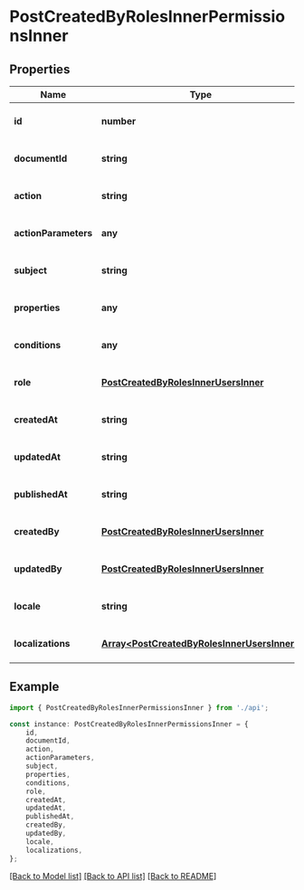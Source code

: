 # PostCreatedByRolesInnerPermissionsInner


## Properties

Name | Type | Description | Notes
------------ | ------------- | ------------- | -------------
**id** | **number** |  | [optional] [default to undefined]
**documentId** | **string** |  | [optional] [default to undefined]
**action** | **string** |  | [optional] [default to undefined]
**actionParameters** | **any** |  | [optional] [default to undefined]
**subject** | **string** |  | [optional] [default to undefined]
**properties** | **any** |  | [optional] [default to undefined]
**conditions** | **any** |  | [optional] [default to undefined]
**role** | [**PostCreatedByRolesInnerUsersInner**](PostCreatedByRolesInnerUsersInner.md) |  | [optional] [default to undefined]
**createdAt** | **string** |  | [optional] [default to undefined]
**updatedAt** | **string** |  | [optional] [default to undefined]
**publishedAt** | **string** |  | [optional] [default to undefined]
**createdBy** | [**PostCreatedByRolesInnerUsersInner**](PostCreatedByRolesInnerUsersInner.md) |  | [optional] [default to undefined]
**updatedBy** | [**PostCreatedByRolesInnerUsersInner**](PostCreatedByRolesInnerUsersInner.md) |  | [optional] [default to undefined]
**locale** | **string** |  | [optional] [default to undefined]
**localizations** | [**Array&lt;PostCreatedByRolesInnerUsersInner&gt;**](PostCreatedByRolesInnerUsersInner.md) |  | [optional] [default to undefined]

## Example

```typescript
import { PostCreatedByRolesInnerPermissionsInner } from './api';

const instance: PostCreatedByRolesInnerPermissionsInner = {
    id,
    documentId,
    action,
    actionParameters,
    subject,
    properties,
    conditions,
    role,
    createdAt,
    updatedAt,
    publishedAt,
    createdBy,
    updatedBy,
    locale,
    localizations,
};
```

[[Back to Model list]](../README.md#documentation-for-models) [[Back to API list]](../README.md#documentation-for-api-endpoints) [[Back to README]](../README.md)

